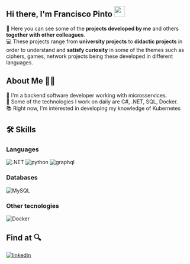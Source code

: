 ## Hi there, I'm Francisco Pinto <img src="https://media.giphy.com/media/hvRJCLFzcasrR4ia7z/giphy.gif" width="29px" height="29px">

:eyes: Here you can see some of the **projects developed by me** and others **together with other colleagues**.   
:computer: These projects range from **university projects** to **didactic projects** in order to understand and **satisfy curiosity** in some of the themes such as ciphers, games, network projects being these developed in different languages.

## About Me :raising_hand_man: 

:necktie: I'm a backend software developer working with microsservices.   
:hammer: Some of the technologies I work on daily are C#, .NET, SQL, Docker.   
:books: Right now, I'm interested in developing my knowledge of Kubernetes

## 🛠️ Skills
  
### Languages
![.NET](https://img.shields.io/badge/-.NET-blueviolet?style=for-the-badge&logo=dotnet&logoColor=white)
![python](https://img.shields.io/badge/Python-3776AB?style=for-the-badge&logo=python&logoColor=white)
![graphql](https://img.shields.io/badge/GraphQL-white?style=for-the-badge&logo=graphql&logoColor=pink)

### Databases
![MySQL](https://img.shields.io/badge/-MySQL-blue?style=for-the-badge&logo=mysql&logoColor=white)

### Other tecnologies
![Docker](https://img.shields.io/badge/-docker-blue?style=for-the-badge&logo=docker&logoColor=white)

## Find at :mag:
[![linkedin](https://img.shields.io/badge/LinkedIn-0077B5?style=for-the-badge&logo=LinkedIn&logoColor=white)](https://www.linkedin.com/in/franciscofcpinto/)

<!--
**francisco-pinto/francisco-pinto** is a ✨ _special_ ✨ repository because its `README.md` (this file) appears on your GitHub profile.

Here are some ideas to get you started:

- 🔭 I’m currently working on ...
- 🌱 I’m currently learning ...
- 👯 I’m looking to collaborate on ...
- 🤔 I’m looking for help with ...
- 💬 Ask me about ...
- 📫 How to reach me: ...
- 😄 Pronouns: ...
- ⚡ Fun fact: ...
-->
